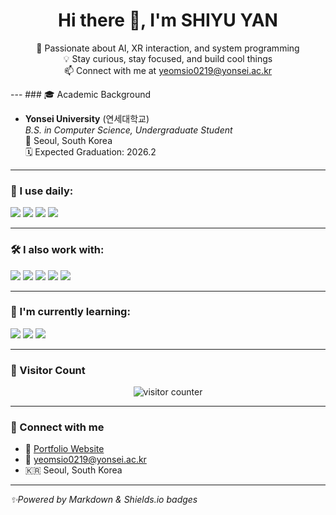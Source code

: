 <h1 align="center">Hi there 👋, I'm SHIYU YAN</h1>
<p align="center">
🌱 Passionate about AI, XR interaction, and system programming<br>
💡 Stay curious, stay focused, and build cool things<br>
📫 Connect with me at <a href="mailto:yeomsio0219@yonsei.ac.kr">yeomsio0219@yonsei.ac.kr</a>
</p>
---
### 🎓 Academic Background

- **Yonsei University** (연세대학교)  
  *B.S. in Computer Science, Undergraduate Student*  
  📍 Seoul, South Korea  
  🗓️ Expected Graduation: 2026.2
---
### 🚀 I use daily:
<p>
  <img src="https://img.shields.io/badge/Unity-000000?style=flat&logo=unity&logoColor=white"/>
  <img src="https://img.shields.io/badge/LaTeX-47A141?style=flat&logo=latex&logoColor=white"/>
  <img src="https://img.shields.io/badge/Linux-FCC624?style=flat&logo=linux&logoColor=black"/>
  <img src="https://img.shields.io/badge/C++-00599C?style=flat&logo=cplusplus&logoColor=white"/>
</p>

---

### 🛠️ I also work with:
<p>
  <img src="https://img.shields.io/badge/TinyLLaMA-FF9900?style=flat"/>
  <img src="https://img.shields.io/badge/OpenCV-5C3EE8?style=flat&logo=opencv&logoColor=white"/>
  <img src="https://img.shields.io/badge/PyTorch-EE4C2C?style=flat&logo=pytorch&logoColor=white"/>
  <img src="https://img.shields.io/badge/FastAPI-009688?style=flat&logo=fastapi&logoColor=white"/>
  <img src="https://img.shields.io/badge/GitHub Pages-222222?style=flat&logo=github&logoColor=white"/>
</p>

---

### 📘 I'm currently learning:
<p>
  <img src="https://img.shields.io/badge/LLM Prompting-8A2BE2?style=flat"/>
  <img src="https://img.shields.io/badge/Kernel Hacking-FF4500?style=flat"/>
  <img src="https://img.shields.io/badge/Diffusion Models-4B8BBE?style=flat"/>
</p>

---

### 🎯 Visitor Count

<p align="center">
  <img src="https://count.getloli.com/get/@shiyuyan?theme=moebooru" alt="visitor counter"/>
</p>

---

### 🤝 Connect with me

- 💼 [Portfolio Website](https://github.com/siahsiahy)
- 📧 yeomsio0219@yonsei.ac.kr
- 🇰🇷 Seoul, South Korea

---

*✨Powered by Markdown & Shields.io badges*
